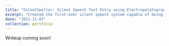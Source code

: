 ```yaml
---
title: "SilentSpeller: Silent Speech Text Entry using Electropalatography"
excerpt: "Created the first-ever silent speech system capable of being used with a large vocabulary while in motion. Made a novel text entry system with capacitive tongue sensing from an oral wearable device to enable a privacy-preserving alternative to speech recognition. Earned the Outstanding Presentation Award at Georgia Tech's Undergraduate Symposium and presented at CHI 2021. <br/><img src='/images/silentspeller.png'>"
date: "2021-11-07"
collection: portfolio
---
```


Writeup coming soon!
